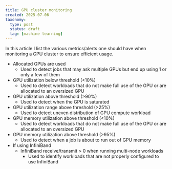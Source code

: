 ```yaml
---
title: GPU cluster monitoring
created: 2025-07-06
taxonomy:
  type: post
  status: draft
  tag: [machine learning]
---
```


In this article I list the various metrics/alerts one should have when monitoring a GPU cluster to ensure efficient usage.

* Allocated GPUs are used
  * Used to detect jobs that may ask multiple GPUs but end up using 1 or only a few of them
* GPU utilization below threshold (<10%)
  * Used to detect workloads that do not make full use of the GPU or are allocated to an oversized GPU
* GPU utilization above threshold (>90%)
  * Used to detect when the GPU is saturated
* GPU utilization range above threshold (>25%)
  * Used to detect uneven distribution of GPU compute workload
* GPU memory utilization above threshold (<10%)
  * Used to detect workloads that do not make full use of the GPU or are allocated to an oversized GPU
* GPU memory utilization above threshold (>95%)
  * Used to detect when a job is about to run out of GPU memory
* If using InfiniBand
  * InfiniBand receive/transmit > 0 when running multi-node workloads
    * Used to identify workloads that are not properly configured to use InfiniBand